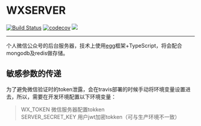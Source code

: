 # WXSERVER
[![Build Status](https://travis-ci.org/TyrSnow/wxServer.svg?branch=develop)](https://travis-ci.org/TyrSnow/wxServer) [![codecov](https://codecov.io/gh/TyrSnow/wxServer/branch/develop/graph/badge.svg)](https://codecov.io/gh/TyrSnow/wxServer) ![](https://img.shields.io/badge/license-MIT-000000.svg)
***
个人微信公众号的后台服务器，技术上使用[egg](https://github.com/eggjs/egg)框架+TypeScript，将会配合mongodb及redis做存储。

## 敏感参数的传递
为了避免微信验证时的token泄露，会在travis部署的时候手动将环境变量设置进去，所以，需要在开发环境配置以下环境变量：
> WX_TOKEN 微信服务器配置tokken  
> SERVER_SECRET_KEY 用户jwt加密tokken（可与生产环境不一致）
